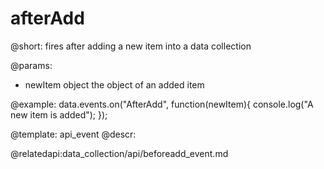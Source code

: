 afterAdd
=============

@short: fires after adding a new item into a data collection
	
@params:
- newItem		object			the object of an added item


@example:
data.events.on("AfterAdd", function(newItem){
	console.log("A new item is added");
});


@template:	api_event
@descr:



@relatedapi:data_collection/api/beforeadd_event.md



